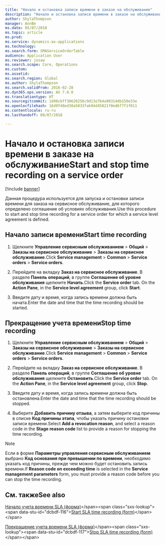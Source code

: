 ```yaml
---
title: "Начало и остановка записи времени в заказе на обслуживание"
description: "Начало и остановка записи времени в заказе на обслуживание."
author: ShylaThompson
manager: AnnBe
ms.date: 05/07/2018
ms.topic: article
ms.prod: 
ms.service: dynamics-ax-applications
ms.technology: 
ms.search.form: SMAServiceOrderTable
audience: Application User
ms.reviewer: josaw
ms.search.scope: Core, Operations
ms.custom: 
ms.assetid: 
ms.search.region: Global
ms.author: ShylaThompson
ms.search.validFrom: 2016-02-28
ms.dyn365.ops.version: AX 7.0.0
ms.translationtype: HT
ms.sourcegitcommit: 1d98cbff30620256c9d13e7b4a90314db150e33e
ms.openlocfilehash: 16d9f48ed38a5033fab94d45821f0ed6f7f1f011
ms.contentlocale: ru-ru
ms.lasthandoff: 08/07/2018

---
```


# <a name="start-and-stop-time-recording-on-a-service-order"></a><span data-ttu-id="dcbdf-103">Начало и остановка записи времени в заказе на обслуживание</span><span class="sxs-lookup"><span data-stu-id="dcbdf-103">Start and stop time recording on a service order</span></span> 

[!include [banner](../includes/banner.md)]


<span data-ttu-id="dcbdf-104">Данная процедура используется для запуска и остановки записи времени для заказа на сервисное обслуживание, для которого определено соглашение об условиях обслуживания.</span><span class="sxs-lookup"><span data-stu-id="dcbdf-104">Use this procedure to start and stop time recording for a service order for which a service level agreement is defined.</span></span>

## <a name="start-time-recording"></a><span data-ttu-id="dcbdf-105">Начало записи времени</span><span class="sxs-lookup"><span data-stu-id="dcbdf-105">Start time recording</span></span>

1.  <span data-ttu-id="dcbdf-106">Щелкните **Управление сервисным обслуживанием** \> **Общий** \> **Заказы на сервисное обслуживание** \> **Заказы на сервисное обслуживание**.</span><span class="sxs-lookup"><span data-stu-id="dcbdf-106">Click **Service management** \> **Common** \> **Service orders** \> **Service orders**.</span></span>

2.  <span data-ttu-id="dcbdf-107">Перейдите на вкладку **Заказ на сервисное обслуживание**. В разделе **Панель операций**, в группе **Соглашение об уровне обслуживания** щелкните **Начать**.</span><span class="sxs-lookup"><span data-stu-id="dcbdf-107">Click the **Service order** tab. On the **Action Pane**, in the **Service level agreement** group, click **Start**.</span></span>

3.  <span data-ttu-id="dcbdf-108">Введите дату и время, когда запись времени должна быть начата.</span><span class="sxs-lookup"><span data-stu-id="dcbdf-108">Enter the date and time that the time recording should be started.</span></span>

## <a name="stop-time-recording"></a><span data-ttu-id="dcbdf-109">Прекращение учета времени</span><span class="sxs-lookup"><span data-stu-id="dcbdf-109">Stop time recording</span></span>

1.  <span data-ttu-id="dcbdf-110">Щелкните **Управление сервисным обслуживанием** \> **Общий** \> **Заказы на сервисное обслуживание** \> **Заказы на сервисное обслуживание**.</span><span class="sxs-lookup"><span data-stu-id="dcbdf-110">Click **Service management** \> **Common** \> **Service orders** \> **Service orders**.</span></span>

2.  <span data-ttu-id="dcbdf-111">Перейдите на вкладку **Заказ на сервисное обслуживание**. В разделе **Панель операций**, в группе **Соглашение об уровне обслуживания** щелкните **Остановить**.</span><span class="sxs-lookup"><span data-stu-id="dcbdf-111">Click the **Service order** tab. On the **Action Pane**, in the **Service level agreement** group, click **Stop**.</span></span>

3.  <span data-ttu-id="dcbdf-112">Введите дату и время, когда запись времени должна быть остановлена.</span><span class="sxs-lookup"><span data-stu-id="dcbdf-112">Enter the date and time that the time recording should be stopped.</span></span>

4.  <span data-ttu-id="dcbdf-113">Выберите **Добавить причину отзыва**, а затем выберите код причины в списке **Код причины этапа**, чтобы указать причину остановки записи времени.</span><span class="sxs-lookup"><span data-stu-id="dcbdf-113">Select **Add a revocation reason**, and select a reason code in the **Stage reason code** list to provide a reason for stopping the time recording.</span></span>


> [!NOTE]
> <P><span data-ttu-id="dcbdf-114">Если в форме <STRONG>Параметры управления сервисным обслуживанием</STRONG> выбрано <STRONG>Код основания при превышении по времени</STRONG>, необходимо указать код причины, прежде чем можно будет остановить запись времени.</span><span class="sxs-lookup"><span data-stu-id="dcbdf-114">If <STRONG>Reason code on exceeding time</STRONG> is selected in the <STRONG>Service management parameters</STRONG> form, you must provide a reason code before you can stop the time recording.</span></span></P>



## <a name="see-also"></a><span data-ttu-id="dcbdf-115">См. также</span><span class="sxs-lookup"><span data-stu-id="dcbdf-115">See also</span></span>

<span data-ttu-id="dcbdf-116">[Начало учета времени SLA (форма)](https://technet.microsoft.com/en-us/library/hh242297\(v=ax.60\))</span><span class="sxs-lookup"><span data-stu-id="dcbdf-116">[Start SLA time recording (form)](https://technet.microsoft.com/en-us/library/hh242297\(v=ax.60\))</span></span>

<span data-ttu-id="dcbdf-117">[Прекращение учета времени SLA (форма)](https://technet.microsoft.com/en-us/library/hh242241\(v=ax.60\))</span><span class="sxs-lookup"><span data-stu-id="dcbdf-117">[Stop SLA time recording (form)](https://technet.microsoft.com/en-us/library/hh242241\(v=ax.60\))</span></span>

  



